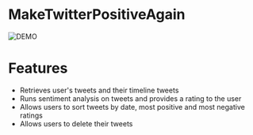 # MakeTwitterPositiveAgain
![DEMO](demo.gif)

# Features
- Retrieves user's tweets and their timeline tweets
- Runs sentiment analysis on tweets and provides a rating to the user
- Allows users to sort tweets by date, most positive and most negative ratings
- Allows users to delete their tweets 
